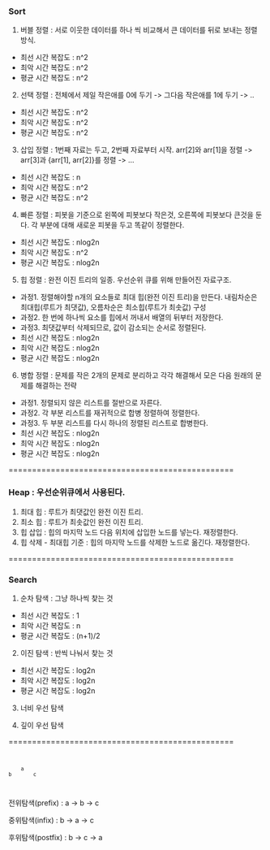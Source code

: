 ### Sort
1) 버블 정렬 : 서로 이웃한 데이터를 하나 씩 비교해서 큰 데이터를 뒤로 보내는 정렬 방식.
  * 최선 시간 복잡도 : n^2
  * 최악 시간 복잡도 : n^2
  * 평균 시간 복잡도 : n^2

2) 선택 정렬 : 전체에서 제일 작은애를 0에 두기 -> 그다음 작은애를 1에 두기 -> ..
  * 최선 시간 복잡도 : n^2
  * 최악 시간 복잡도 : n^2
  * 평균 시간 복잡도 : n^2

3) 삽입 정렬 : 1번째 자료는 두고, 2번째 자료부터 시작. arr[2]와 arr[1]을 정렬 -> arr[3]과 {arr[1], arr[2]}를 정렬 -> ...
  * 최선 시간 복잡도 : n
  * 최악 시간 복잡도 : n^2
  * 평균 시간 복잡도 : n^2

4) 빠른 정렬 : 피봇을 기준으로 왼쪽에 피봇보다 작은것, 오른쪽에 피봇보다 큰것을 둔다. 각 부분에 대해 새로운 피봇을 두고 똑같이 정렬한다.
  * 최선 시간 복잡도 : nlog2n
  * 최악 시간 복잡도 : n^2
  * 평균 시간 복잡도 : nlog2n

5) 힙 정렬 : 완전 이진 트리의 일종. 우선순위 큐를 위해 만들어진 자료구조.
  * 과정1. 정렬해야할 n개의 요소들로 최대 힙(완전 이진 트리)을 만든다. 내림차순은 최대힙(루트가 최댓값), 오름차순은 최소힙(루트가 최솟값) 구성
  * 과정2. 한 번에 하나씩 요소를 힙에서 꺼내서 배열의 뒤부터 저장한다.
  * 과정3. 최댓값부터 삭제되므로, 값이 감소되는 순서로 정렬된다.
  * 최선 시간 복잡도 : nlog2n
  * 최악 시간 복잡도 : nlog2n
  * 평균 시간 복잡도 : nlog2n

6) 병합 정렬 : 문제를 작은 2개의 문제로 분리하고 각각 해결해서 모은 다음 원래의 문제를 해결하는 전략
  * 과정1. 정렬되지 않은 리스트를 절반으로 자른다.
  * 과정2. 각 부분 리스트를 재귀적으로 합병 정렬하여 정렬한다.
  * 과정3. 두 부분 리스트를 다시 하나의 정렬된 리스트로 합병한다.
  * 최선 시간 복잡도 : nlog2n
  * 최악 시간 복잡도 : nlog2n
  * 평균 시간 복잡도 : nlog2n

================================================

### Heap : 우선순위큐에서 사용된다.
1) 최대 힙 : 루트가 최댓값인 완전 이진 트리.
2) 최소 힙 : 루트가 최솟값인 완전 이진 트리.
3) 힙 삽입 : 힙의 마지막 노드 다음 위치에 삽입한 노드를 넣는다. 재정렬한다.
4) 힙 삭제 - 최대힙 기준 : 힙의 마지막 노드를 삭제한 노드로 옮긴다. 재정렬한다.

================================================

### Search
1) 순차 탐색 : 그냥 하나씩 찾는 것
  * 최선 시간 복잡도 : 1
  * 최악 시간 복잡도 : n
  * 평균 시간 복잡도 : (n+1)/2

2) 이진 탐색 : 반씩 나눠서 찾는 것
  * 최선 시간 복잡도 : log2n
  * 최악 시간 복잡도 : log2n
  * 평균 시간 복잡도 : log2n

3) 너비 우선 탐색

4) 깊이 우선 탐색

================================================
<code>

		a
	b		c

</code>

전위탐색(prefix) : a -> b -> c

중위탐색(infix) : b -> a -> c

후위탐색(postfix) : b -> c -> a















